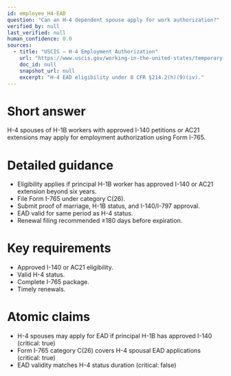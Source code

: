 ```yaml
---
id: employee_H4-EAD
question: "Can an H-4 dependent spouse apply for work authorization?"
verified_by: null
last_verified: null
human_confidence: 0.0
sources:
  - title: "USCIS – H-4 Employment Authorization"
    url: "https://www.uscis.gov/working-in-the-united-states/temporary-workers/h-4-employment-authorization"
    doc_id: null
    snapshot_url: null
    excerpt: "H-4 EAD eligibility under 8 CFR §214.2(h)(9)(iv)."
---
```


# Short answer
H-4 spouses of H-1B workers with approved I-140 petitions or AC21 extensions may apply for employment authorization using Form I-765.

# Detailed guidance
- Eligibility applies if principal H-1B worker has approved I-140 or AC21 extension beyond six years.  
- File Form I-765 under category C(26).  
- Submit proof of marriage, H-1B status, and I-140/I-797 approval.  
- EAD valid for same period as H-4 status.  
- Renewal filing recommended ≥180 days before expiration.  

# Key requirements
- Approved I-140 or AC21 eligibility.  
- Valid H-4 status.  
- Complete I-765 package.  
- Timely renewals.  

# Atomic claims
- H-4 spouses may apply for EAD if principal H-1B has approved I-140 (critical: true)
- Form I-765 category C(26) covers H-4 spousal EAD applications (critical: true)
- EAD validity matches H-4 status duration (critical: false)


